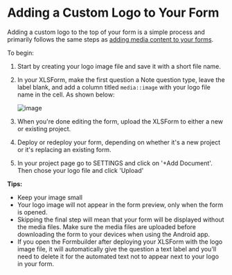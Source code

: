 # Adding a Custom Logo to Your Form

Adding a custom logo to the top of your form is a simple process and primarily follows the same steps as [adding media content to your forms](media.html).

To begin: 

1. Start by creating your logo image file and save it with a short file name.

2. In your XLSForm, make the first question a Note question type, leave the label blank, and add a column titled `media::image` with your logo file name in the cell. As shown below:

    ![image](/images/add_logo/xls.png)

3.  When you're done editing the form, upload the XLSForm to either a new or existing project. 

4. Deploy or redeploy your form, depending on whether it's a new project or it's replacing an existing form. 

5. In your project page go to SETTINGS and click on '+Add Document'. Then chose your logo file and click 'Upload'

**Tips:** 

* Keep your image small 
* Your logo image will not appear in the form preview, only when the form is opened. 
* Skipping the final step will mean that your form will be displayed without the media files. Make sure the media files are uploaded before downloading the form to your devices when using the Android app.
* If you open the Formbuilder after deploying your XLSForm with the logo image file, it will automatically give the question a text label and you'll need to delete it for the automated text not to appear next to your logo in your form. 
